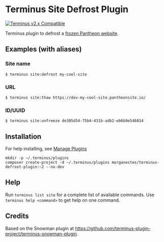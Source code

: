 # Terminus Site Defrost Plugin

[![Terminus v2.x Compatible](https://img.shields.io/badge/terminus-v2.x-green.svg)](https://github.com/morganestes/terminus-defrost-plugin)

Terminus plugin to defrost a [frozen Pantheon website](https://pantheon.io/docs/platform-considerations#inactive-site-freezing).

## Examples (with aliases)
### Site name
```
$ terminus site:defrost my-cool-site
```

### URL
```
$ terminus site:thaw https://dev-my-cool-site.pantheonsite.io/
```

### ID/UUID
```
$ terminus site:unfreeze de305d54-75b4-431b-adb2-eb6b9e546014
```

## Installation
For help installing, see [Manage Plugins](https://pantheon.io/docs/terminus/plugins/)
```
mkdir -p ~/.terminus/plugins
composer create-project -d ~/.terminus/plugins morganestes/terminus-defrost-plugin:~2 --no-dev
```

## Help
Run `terminus list site` for a complete list of available commands. Use `terminus help <command>` to get help on one command.

## Credits
Based on the Snowman plugin at https://github.com/terminus-plugin-project/terminus-snowman-plugin.
